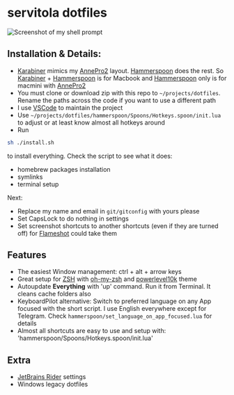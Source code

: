 # servitola dotfiles

![Screenshot of my shell prompt](https://i.imgur.com/8dgnsIb.jpg)
## Installation & Details:
* [Karabiner](https://karabiner-elements.pqrs.org/) mimics my [AnnePro2](https://www.annepro.net/) layout. [Hammerspoon](hammerspoon.org/) does the rest. So [Karabiner](https://karabiner-elements.pqrs.org/) + [Hammerspoon](hammerspoon.org/) is for Macbook and [Hammerspoon](hammerspoon.org/) only is for macmini with [AnnePro2](https://www.annepro.net/)
* You must clone or download zip with this repo to `~/projects/dotfiles`. Rename the paths across the code if you want to use a different path
* I use [VSCode](https://code.visualstudio.com/) to maintain the project
* Use `~/projects/dotfiles/hammerspoon/Spoons/Hotkeys.spoon/init.lua` to adjust or at least know almost all hotkeys around
* Run
```bash
sh ./install.sh
```
 to install everything. Check the script to see what it does:

 * homebrew packages installation
 * symlinks
 * terminal setup

Next:
* Replace my name and email in `git/gitconfig` with yours please
* Set CapsLock to do nothing in settings
* Set screenshot shortcuts to another shortcuts (even if they are turned off) for [Flameshot](https://flameshot.org/) could take them

## Features
* The easiest Window management: ctrl + alt + arrow keys
* Great setup for [ZSH](https://www.wikiwand.com/en/Z_shell) with [oh-my-zsh](https://ohmyz.sh/) and [powerlevel10k](https://github.com/romkatv/powerlevel10k) theme
* Autoupdate **Everything** with 'up' command. Run it from Terminal. It cleans cache folders also
* KeyboardPilot alternative: Switch to preferred language on any App focused with the short script. I use English everywhere except for Telegram. Check `hammerspoon/set_language_on_app_focused.lua` for details
* Almost all shortcuts are easy to use and setup with: 'hammerspoon/Spoons/Hotkeys.spoon/init.lua'

## Extra
* [JetBrains Rider](https://www.jetbrains.com/rider/) settings
* Windows legacy dotfiles
